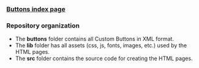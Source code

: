 ### [Buttons index page](https://odyseus.github.io/CustomButtons/index.html)

### Repository organization
- The **buttons** folder contains all Custom Buttons in XML format.
- The **lib** folder has all assets (css, js, fonts, images, etc.) used by the HTML pages.
- The **src** folder contains the source code for creating the HTML pages.